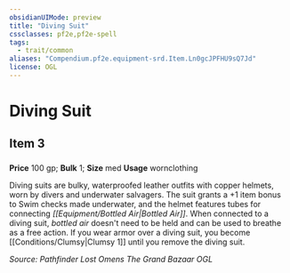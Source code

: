 ```yaml
---
obsidianUIMode: preview
title: "Diving Suit"
cssclasses: pf2e,pf2e-spell
tags:
  - trait/common
aliases: "Compendium.pf2e.equipment-srd.Item.Ln0gcJPFHU9sQ7Jd"
license: OGL
---
```

# Diving Suit
## Item 3
### 


**Price** 100 gp; 
**Bulk** 1; **Size** med
**Usage** wornclothing

Diving suits are bulky, waterproofed leather outfits with copper helmets, worn by divers and underwater salvagers. The suit grants a +1 item bonus to Swim checks made underwater, and the helmet features tubes for connecting _[[Equipment/Bottled Air|Bottled Air]]_. When connected to a diving suit, _bottled air_ doesn't need to be held and can be used to breathe as a free action. If you wear armor over a diving suit, you become [[Conditions/Clumsy|Clumsy 1]] until you remove the diving suit.

*Source: Pathfinder Lost Omens The Grand Bazaar*
*OGL*